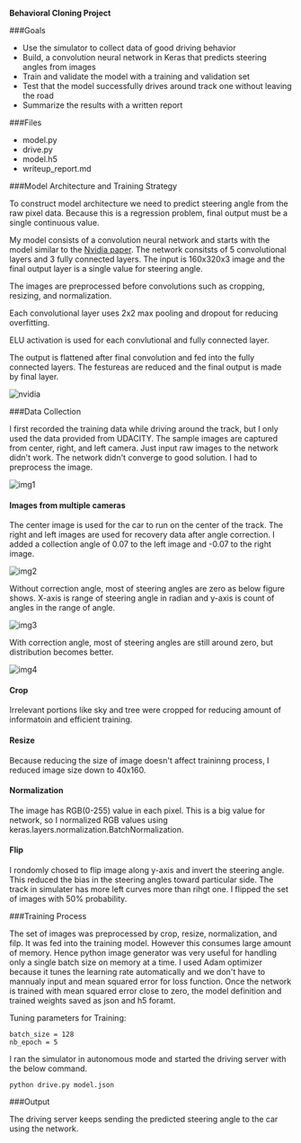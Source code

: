 **Behavioral Cloning Project**

###Goals
* Use the simulator to collect data of good driving behavior
* Build, a convolution neural network in Keras that predicts steering angles from images
* Train and validate the model with a training and validation set
* Test that the model successfully drives around track one without leaving the road
* Summarize the results with a written report

###Files
* model.py 
* drive.py 
* model.h5  
* writeup_report.md

###Model Architecture and Training Strategy

To construct model architecture we need to predict steering angle from the raw pixel data. Because this is a regression problem, final output must be a single continuous value. 

My model consists of a convolution neural network and starts with the model similar to the [Nvidia paper](http://images.nvidia.com/content/tegra/automotive/images/2016/solutions/pdf/end-to-end-dl-using-px.pdf). 
The network consitsts of 5 convolutional layers and 3 fully connected layers. The input is 160x320x3 image and the final output layer is a single value for steering angle.  

The images are preprocessed before convolutions such as cropping, resizing, and normalization.

Each convolutional layer uses 2x2 max pooling and dropout for reducing overfitting.  

ELU activation is used for each convlutional and fully connected layer. 

The output is flattened after final convolution and fed into the fully connected layers. The festureas are reduced and the final output is made by final layer.  

![nvidia](https://github.com/kazsky/UDACITY_Behavioral_Cloning/blob/master/img/nvidia_paper.png)


###Data Collection

I first recorded the training data while driving around the track, but I only used the data provided from UDACITY. The sample images are captured from center, right, and left camera. 
Just input raw images to the network didn't work. The network didn't converge to good solution. I had to preprocess the image. 

![img1](https://github.com/kazsky/UDACITY_Behavioral_Cloning/blob/master/img/original_img.png)

#### Images from multiple cameras

The center image is used for the car to run on the center of the track. The right and left images are used for recovery data after angle correction. I added a collection angle of 0.07 to the left image and -0.07 to the right image.

![img2](https://github.com/kazsky/UDACITY_Behavioral_Cloning/blob/master/img/sample.png)

Without correction angle, most of steering angles are zero as below figure shows. X-axis is range of steering angle in radian and y-axis is count of angles in the range of angle. 

![img3](https://github.com/kazsky/UDACITY_Behavioral_Cloning/blob/masater/img/count_per_angle_range_no_augmentation.png)


With correction angle, most of steering angles are still around zero, but distribution becomes better.

![img4](https://github.com/kazsky/UDACITY_Behavioral_Cloning/blob/masater/img/count_per_angle_range_augmented.png)

#### Crop

Irrelevant portions like sky and tree were cropped for reducing amount of informatoin and efficient training.  

#### Resize

Because reducing the size of image doesn't affect traininng process, I reduced image size down to 40x160.

#### Normalization

The image has RGB(0-255) value in each pixel. This is a big value for network, so I normalized RGB values using keras.layers.normalization.BatchNormalization. 

#### Flip

I rondomly chosed to flip image along y-axis and invert the steering angle. This reduced the bias in the steering angles toward particular side. 
The track in simulater has more left curves more than rihgt one. I flipped the set of images with 50% probability. 

###Training Process

The set of images was preprocessed by crop, resize, normalization, and filp. It was fed into the training model. 
However this consumes large amount of memory. Hence python image generator was very useful for handling only a single batch size on memory at a time. 
I used Adam optimizer because it tunes the learning rate automatically and we don't have to mannualy input and mean squared error for loss function. 
Once the network is trained with mean squared error close to zero, the model definition and trained weights saved as json and h5 foramt. 

Tuning parameters for Training:

~~~
batch_size = 128
nb_epoch = 5
~~~

I ran the simulator in autonomous mode and started the driving server with the below command.

~~~
python drive.py model.json
~~~

###Output

The driving server keeps sending the predicted steering angle to the car using the network. 

